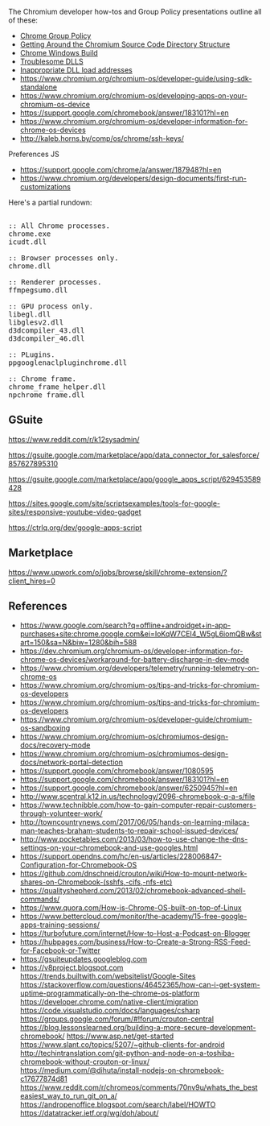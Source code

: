 The Chromium developer how-tos and Group Policy presentations outline all of these:

 * [Chrome Group Policy](http://www.scribd.com/doc/163766676)
 * [Getting Around the Chromium Source Code Directory Structure](http://www.chromium.org/developers/how-tos/getting-around-the-chrome-source-code)
 * [Chrome Windows Build](https://chromium.googlesource.com/chromium/reference_builds/chrome_win/+/master)
 * [Troublesome DLLS](https://code.google.com/p/chromium/codesearch#chromium/src/content/common/sandbox_win.cc&q=ktroublesome&sq=package:chromium&type=cs&l=43)
 * [Inappropriate DLL load addresses](https://code.google.com/p/chromium/issues/detail?id=321626)
* https://www.chromium.org/chromium-os/developer-guide/using-sdk-standalone
* https://www.chromium.org/chromium-os/developing-apps-on-your-chromium-os-device
* https://support.google.com/chromebook/answer/183101?hl=en
* https://www.chromium.org/chromium-os/developer-information-for-chrome-os-devices
* http://kaleb.horns.by/comp/os/chrome/ssh-keys/

Preferences JS
* https://support.google.com/chrome/a/answer/187948?hl=en
* https://www.chromium.org/developers/design-documents/first-run-customizations

Here's a partial rundown:

<pre>

:: All Chrome processes.
chrome.exe      	
icudt.dll               

:: Browser processes only.
chrome.dll            

:: Renderer processes.
ffmpegsumo.dll

:: GPU process only.
libegl.dll
libglesv2.dll
d3dcompiler_43.dll  
d3dcompiler_46.dll  

:: PLugins.
ppgooglenaclpluginchrome.dll

:: Chrome frame.
chrome_frame_helper.dll
npchrome_frame.dll
</pre>


## GSuite

https://www.reddit.com/r/k12sysadmin/

https://gsuite.google.com/marketplace/app/data_connector_for_salesforce/857627895310

https://gsuite.google.com/marketplace/app/google_apps_script/629453589428

https://sites.google.com/site/scriptsexamples/tools-for-google-sites/responsive-youtube-video-gadget

https://ctrlq.org/dev/google-apps-script

## Marketplace

https://www.upwork.com/o/jobs/browse/skill/chrome-extension/?client_hires=0

## References
* https://www.google.com/search?q=offline+androidget+in-app-purchases+site:chrome.google.com&ei=IoKqW7CEI4_W5gL6iomQBw&start=150&sa=N&biw=1280&bih=588
* https://dev.chromium.org/chromium-os/developer-information-for-chrome-os-devices/workaround-for-battery-discharge-in-dev-mode
* https://www.chromium.org/developers/telemetry/running-telemetry-on-chrome-os
* https://www.chromium.org/chromium-os/tips-and-tricks-for-chromium-os-developers
* https://www.chromium.org/chromium-os/tips-and-tricks-for-chromium-os-developers
* https://www.chromium.org/chromium-os/developer-guide/chromium-os-sandboxing
* https://www.chromium.org/chromium-os/chromiumos-design-docs/recovery-mode
* https://www.chromium.org/chromium-os/chromiumos-design-docs/network-portal-detection
* https://support.google.com/chromebook/answer/1080595
* https://support.google.com/chromebook/answer/183101?hl=en
* https://support.google.com/chromebook/answer/6250945?hl=en
* http://www.scentral.k12.in.us/technology/2096-chromebook-q-a-s/file
* https://www.technibble.com/how-to-gain-computer-repair-customers-through-volunteer-work/
* http://towncountrynews.com/2017/06/05/hands-on-learning-milaca-man-teaches-braham-students-to-repair-school-issued-devices/
* http://www.pocketables.com/2013/03/how-to-use-change-the-dns-settings-on-your-chromebook-and-use-googles.html
* https://support.opendns.com/hc/en-us/articles/228006847-Configuration-for-Chromebook-OS
* https://github.com/dnschneid/crouton/wiki/How-to-mount-network-shares-on-Chromebook-(sshfs,-cifs,-nfs-etc)
* https://qualityshepherd.com/2013/02/chromebook-advanced-shell-commands/
* https://www.quora.com/How-is-Chrome-OS-built-on-top-of-Linux
* https://www.bettercloud.com/monitor/the-academy/15-free-google-apps-training-sessions/
* https://turbofuture.com/internet/How-to-Host-a-Podcast-on-Blogger
* https://hubpages.com/business/How-to-Create-a-Strong-RSS-Feed-for-Facebook-or-Twitter
* https://gsuiteupdates.googleblog.com
* https://v8project.blogspot.com
https://trends.builtwith.com/websitelist/Google-Sites
https://stackoverflow.com/questions/46452365/how-can-i-get-system-uptime-programmatically-on-the-chrome-os-platform
https://developer.chrome.com/native-client/migration
https://code.visualstudio.com/docs/languages/csharp
https://groups.google.com/forum/#!forum/crouton-central
https://blog.lessonslearned.org/building-a-more-secure-development-chromebook/
https://www.asp.net/get-started
https://www.slant.co/topics/5207/~github-clients-for-android
http://techintranslation.com/git-python-and-node-on-a-toshiba-chromebook-without-crouton-or-linux/
https://medium.com/@dihuta/install-nodejs-on-chromebook-c17677874d81
https://www.reddit.com/r/chromeos/comments/70nv9u/whats_the_besteasiest_way_to_run_git_on_a/
https://andropenoffice.blogspot.com/search/label/HOWTO
https://datatracker.ietf.org/wg/doh/about/